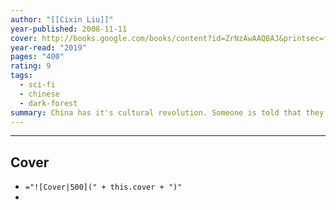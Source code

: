 ```yaml
---
author: "[[Cixin Liu]]"
year-published: 2008-11-11
cover: http://books.google.com/books/content?id=ZrNzAwAAQBAJ&printsec=frontcover&img=1&zoom=1&edge=curl&source=gbs_api
year-read: "2019"
pages: "400"
rating: 9
tags:
  - sci-fi
  - chinese
  - dark-forest
summary: China has it's cultural revolution. Someone is told that they are bugs over radio. Weird stuff happens.
---
```


---
## Cover
- `="![Cover|500](" + this.cover + ")"`
- 